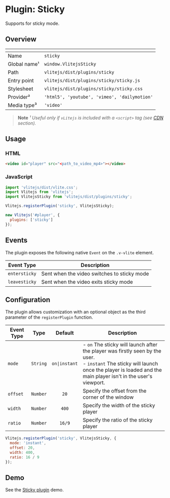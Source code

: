 # Plugin: Sticky

Supports for sticky mode.

## Overview

| <!-- -->          | <!-- -->                                     |
| ----------------- | -------------------------------------------- |
| Name              | `sticky`                                     |
| Global name&sup1; | `window.VlitejsSticky`                       |
| Path              | `vlitejs/dist/plugins/sticky`                |
| Entry point       | `vlitejs/dist/plugins/sticky/sticky.js`      |
| Stylesheet        | `vlitejs/dist/plugins/sticky/sticky.css`     |
| Provider&sup2;    | `'html5', 'youtube', 'vimeo', 'dailymotion'` |
| Media type&sup3;  | `'video'`                                    |

> **Note** _&sup1; Useful only if `vLitejs` is included with a `<script>` tag (see [CDN](../../../README.md#CDN) section)._

## Usage

### HTML

```html
<video id="player" src="<path_to_video_mp4>"></video>
```

### JavaScript

```js
import 'vlitejs/dist/vlite.css';
import Vlitejs from 'vlitejs';
import VlitejsSticky from 'vlitejs/dist/plugins/sticky';

Vlitejs.registerPlugin('sticky', VlitejsSticky);

new Vlitejs('#player', {
  plugins: ['sticky']
});
```

## Events

The plugin exposes the following native `Event` on the `.v-vlite` element.

| Event Type    | Description                                 |
| ------------- | ------------------------------------------- |
| `entersticky` | Sent when the video switches to sticky mode |
| `leavesticky` | Sent when the video exits sticky mode       |

## Configuration

The plugin allows customization with an optional object as the third parameter of the `registerPlugin` function.

| Event Type |   Type   |    Default    | Description                                                                                                                                                                                    |
| ---------- | :------: | :-----------: | ---------------------------------------------------------------------------------------------------------------------------------------------------------------------------------------------- |
| `mode`     | `String` | `on\|instant` | - `on` The sticky will launch after the player was firstly seen by the user.<br>- `instant` The sticky will launch once the player is loaded and the main player isn't in the user's viewport. |
| `offset`   | `Number` |     `20`      | Specify the offset from the corner of the window                                                                                                                                               |
| `width`    | `Number` |     `400`     | Specify the width of the sticky player                                                                                                                                                         |
| `ratio`    | `Number` |    `16/9`     | Specify the ratio of the sticky player                                                                                                                                                         |

```js
Vlitejs.registerPlugin('sticky', VlitejsSticky, {
  mode: 'instant',
  offset: 20,
  width: 400,
  ratio: 16 / 9
});
```

## Demo

See the [Sticky plugin](https://glitch.com/edit/#!/vlitejs-html5-video-sticky?previewSize=50&attributionHidden=false&sidebarCollapsed=false&path=index.html&previewFirst=false) demo.
